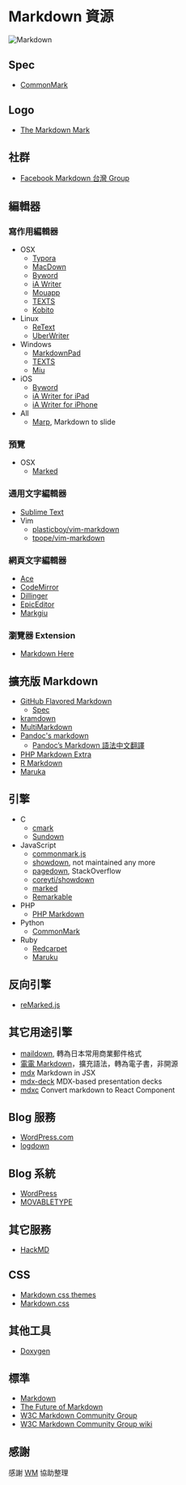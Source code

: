 # Markdown 資源

![Markdown](https://markdown.tw/images/208x128.png)

## Spec

* [CommonMark](http://commonmark.org/)

## Logo

* [The Markdown Mark](http://dcurt.is/the-markdown-mark)

## 社群

* [Facebook Markdown 台灣 Group](https://www.facebook.com/groups/830853873715381/)

## 編輯器

### 寫作用編輯器

* OSX
  * [Typora](http://typora.io/)
  * [MacDown](http://macdown.uranusjr.com/)
  * [Byword](http://bywordapp.com/)
  * [iA Writer](http://www.iawriter.com/mac/)
  * [Mouapp](http://mouapp.com/)
  * [TEXTS](http://www.texts.io/)
  * [Kobito](http://kobito.qiita.com/)
* Linux
  * [ReText](http://sourceforge.net/p/retext/home/ReText/)
  * [UberWriter](http://uberwriter.wolfvollprecht.de/)
* Windows
  * [MarkdownPad](http://markdownpad.com/)
  * [TEXTS](http://www.texts.io/)
  * [Miu](https://miu.0x142857.com)
* iOS
  * [Byword](http://bywordapp.com/)
  * [iA Writer for iPad](http://www.iawriter.com/ipad/)
  * [iA Writer for iPhone](http://www.iawriter.com/iphone/)
* All
  * [Marp](https://yhatt.github.io/marp/), Markdown to slide


### 預覽

* OSX
  * [Marked](https://itunes.apple.com/us/app/marked/id448925439)

### 通用文字編輯器

* [Sublime Text](http://www.sublimetext.com/)
* Vim
  * [plasticboy/vim-markdown](https://github.com/plasticboy/vim-markdown)
  * [tpope/vim-markdown](https://github.com/tpope/vim-markdown)

### 網頁文字編輯器

* [Ace](http://ace.ajax.org/)
* [CodeMirror](http://codemirror.net/)
* [Dillinger](http://dillinger.io/)
* [EpicEditor](http://oscargodson.github.io/EpicEditor/)
* [Markgiu](https://github.com/bianchimro/markgiu)

### 瀏覽器 Extension

* [Markdown Here](https://github.com/adam-p/markdown-here/)

## 擴充版 Markdown

* [GitHub Flavored Markdown](https://help.github.com/articles/github-flavored-markdown)
  * [Spec](https://github.github.com/gfm/)
* [kramdown](http://kramdown.rubyforge.org/quickref.html#headers)
* [MultiMarkdown](http://fletcherpenney.net/multimarkdown/)
* [Pandoc's markdown](http://johnmacfarlane.net/pandoc/README.html#pandocs-markdown)
  * [Pandoc’s Markdown 語法中文翻譯](http://pages.tzengyuxio.me/pandoc/)
* [PHP Markdown Extra](http://michelf.ca/projects/php-markdown/extra/)
* [R Markdown](https://rmarkdown.rstudio.com/)
* [Maruka](http://markua.com/)

## 引擎

* C
  * [cmark](https://github.com/jgm/cmark)
  * [Sundown](https://github.com/vmg/sundown) 
* JavaScript
  * [commonmark.js](https://github.com/jgm/commonmark.js)
  * [showdown](https://github.com/cky/wmd), not maintained any more
  * [pagedown](https://github.com/StackExchange/pagedown), StackOverflow
  * [coreyti/showdown](https://github.com/coreyti/showdown)
  * [marked](https://github.com/chjj/marked)
  * [Remarkable](https://jonschlinkert.github.io/remarkable/demo/)
* PHP
  * [PHP Markdown](http://michelf.ca/projects/php-markdown/)
* Python
  * [CommonMark](https://pypi.python.org/pypi/CommonMark)
* Ruby
  * [Redcarpet](https://github.com/vmg/redcarpet) 
  * [Maruku](https://github.com/bhollis/maruku)

## 反向引擎

* [reMarked.js](https://leeoniya.github.io/reMarked.js/)

## 其它用途引擎

* [maildown](https://anydown.github.io/maildown/), 轉為日本常用商業郵件格式
* [電電 Markdown](https://conv.denshochan.com/tw/markdown)，擴充語法，轉為電子書，非開源
* [mdx](https://github.com/mdx-js/mdx) Markdown in JSX
* [mdx-deck](https://github.com/jxnblk/mdx-deck) MDX-based presentation decks
* [mdxc](https://github.com/jamesknelson/mdxc) Convert markdown to React Component

## Blog 服務

* [WordPress.com](http://wordpress.com/)
* [logdown](http://logdown.com/)

## Blog 系統

* [WordPress](http://wordpress.org/)
* [MOVABLETYPE](http://www.movabletype.org/)

## 其它服務

* [HackMD](https://hackmd.io/)

## CSS

* [Markdown css themes](http://jasonm23.github.io/markdown-css-themes/)
* [Markdown.css](http://mrcoles.com/demo/markdown-css/)

## 其他工具

* [Doxygen](http://www.stack.nl/~dimitri/doxygen/manual/markdown.html)

## 標準

* [Markdown](http://daringfireball.net/projects/markdown/)
* [The Future of Markdown](http://www.codinghorror.com/blog/2012/10/the-future-of-markdown.html)
* [W3C Markdown Community Group](http://www.w3.org/community/markdown/)
* [W3C Markdown Community Group wiki](http://www.w3.org/community/markdown/wiki/Main_Page)

## 感謝

感謝 [WM](http://kidwm.net/) 協助整理
